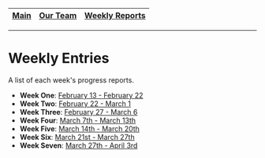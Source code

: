 [Main](../../master/README.md) | [Our Team](../../master/our_team/README.md) | [Weekly Reports](#)
------------ | ------------- | -------------
---

# Weekly Entries

A list of each week's progress reports.

- **Week One**: [February 13 - February 22](./week_one.md)
- **Week Two**: [February 22 - March 1](./week_two.md)
- **Week Three**:  [February 27 - March 6](./week_three.md)
- **Week Four**: [March 7th - March 13th](./week_four.md)
- **Week Five**: [March 14th - March 20th](./week_five.md)
- **Week Six**: [March 21st - March 27th](./week_six.md)
- **Week Seven**: [March 27th - April 3rd](./week_seven.md)

